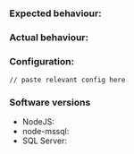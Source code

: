 <!-- Brief description of problem -->

### Expected behaviour:

<!-- What did you expect to happen? -->

### Actual behaviour:

<!-- What actually happened? Please include *relevant* SQL and schema where possible -->

### Configuration:

```
// paste relevant config here
```

### Software versions

  * NodeJS: 
  * node-mssql:
  * SQL Server:
